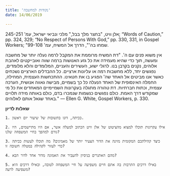 ```yaml
---
title: 'נקודות למחשבה'
date: 14/06/2019

---
```


אלן וויט, "בחצר מלך בבל," מלכי ונביאי ישראל,  עמ' 245-251;  “Words of Caution,” pp. 324, 329; “No Respect of Persons With God,” pp. 330, 331, in Gospel Workers; "שמחו בה'", הדרך אל המשיח, עמ' 99-108.

אין משוא פנים עם ה'. "דת המשיח מרוממת את המקבל לרמה נעלה יותר של מחשבה ומעשה, תוך כדי שהיא מעמידה את כל גזע האנושות ברמה שווה ואובייקטים לאהבת אלוהים, נקנים בקרבן בנו. לרגלי ישוע, העשירים והעניים, המלומדים והלא מלומדים, נפגשים יחד, ללא מחשבות רמה או עליונות ארציים. כל ההבדלים הארציים נשכחים כאשר אנו מביטים אל האחד שה' הפגיע בו את חטאינו. ההתכחשות העצמית, המחילה, החמלה האינסופית של האחד הנעלה כל כך בשמיים, מבישה גאווה אנושית, הערכה עצמית, וכתות חברתיות. דת טהורה מתגלה בעקרונות השמיימיים המאחדים את כל מי שמקודש דרך האמת. כולם נפגשים כנשמות שנמכרו בדם, כולם באותה מידה תלויים באחד שגאל אותם לאלוהים." — Ellen G. White, Gospel Workers, p. 330. 

**שאלות לדיון**

`1.	ככיתה, דונו בתשובות של שיעור יום ראשון.`

`2.	אילו עקרונות תוכלו למצוא מהציטוט של אלן וויט הכתוב למעלה אשר, אם היו מתיישמים, היו גורם למהפך בחיי המשפחה שלנו?`

`3.	כיצד קהילתכם המקומית מזינה את הדור הצעיר יותר של מאמינים? מה תוכלו לעשות ככיתה כדי לעזור לקהילה במטלה חשובה זו?`

`4.	מהם האתגרים בניסיון להעביר את האמונה מדור אחד לדור הבא?`

`5.	באילו דרכים התרבות בה אתם חיים משפיעה על חיי המשפחה לטובה, ובאילו דרכים היא משפיעה לרעה?`
